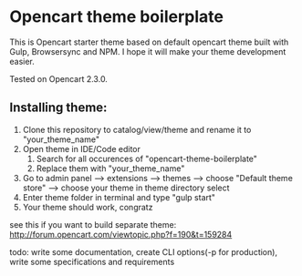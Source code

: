 Opencart theme boilerplate
================== 
This is Opencart starter theme based on default opencart theme built with Gulp, Browsersync and NPM. I hope it will make your theme development easier.

Tested on Opencart 2.3.0.

Installing theme:
------------------
1. Clone this repository to catalog/view/theme and rename it to "your_theme_name"
2. Open theme in IDE/Code editor
    1. Search for all occurences of "opencart-theme-boilerplate"
    2. Replace them with "your_theme_name"
3. Go to admin panel --> extensions --> themes --> choose "Default theme store" --> choose your theme in theme directory select
4. Enter theme folder in terminal and type "gulp start"
5. Your theme should work, congratz

see this if you want to build separate theme: http://forum.opencart.com/viewtopic.php?f=190&t=159284

todo: write some documentation, create CLI options(-p for production), write some specifications and requirements